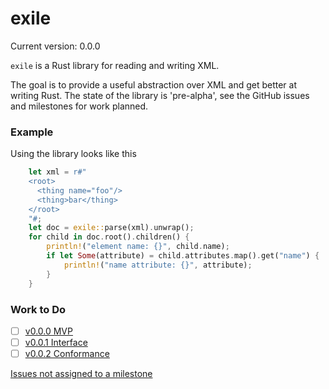 # exile

Current version: 0.0.0


`exile` is a Rust library for reading and writing XML.

The goal is to provide a useful abstraction over XML and get better at writing Rust.
The state of the library is 'pre-alpha', see the GitHub issues and milestones for work planned.

### Example

Using the library looks like this

```rust
    let xml = r#"
    <root>
      <thing name="foo"/>
      <thing>bar</thing>
    </root>
    "#;
    let doc = exile::parse(xml).unwrap();
    for child in doc.root().children() {
        println!("element name: {}", child.name);
        if let Some(attribute) = child.attributes.map().get("name") {
            println!("name attribute: {}", attribute);
        }
    }
```

### Work to Do

 * [ ] [v0.0.0 MVP]
 * [ ] [v0.0.1 Interface]
 * [ ] [v0.0.2 Conformance]

[Issues not assigned to a milestone]

[v0.0.0 MVP]: https://github.com/webern/exile/milestone/1
[v0.0.1 Interface]: https://github.com/webern/exile/milestone/2
[v0.0.2 Conformance]: https://github.com/webern/exile/milestone/2
[Issues not assigned to a milestone]: https://github.com/webern/exile/issues?q=is%3Aissue+is%3Aopen+no%3Amilestone
